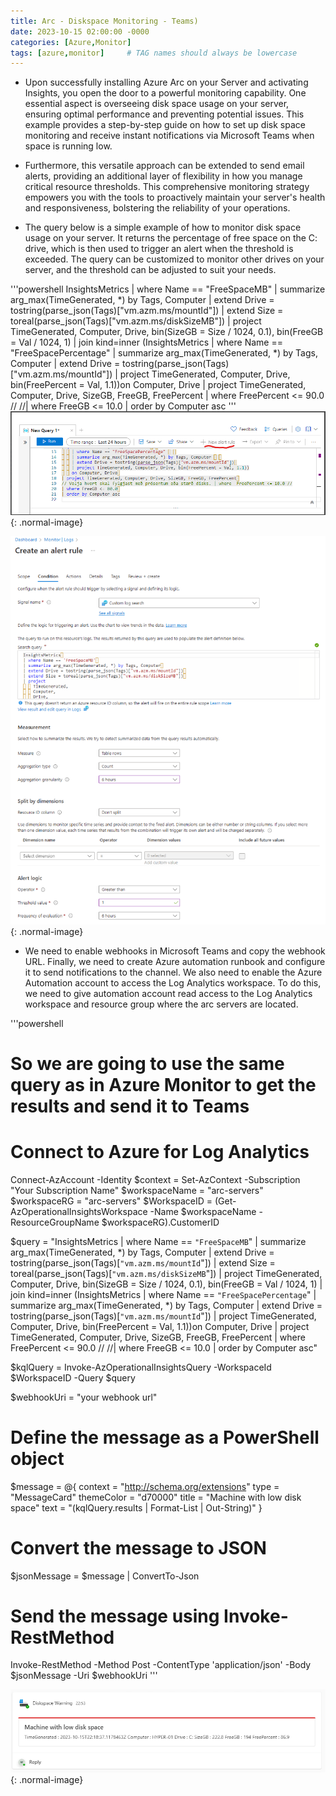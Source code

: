 ```yaml
---
title: Arc - Diskspace Monitoring - Teams)
date: 2023-10-15 02:00:00 -0000
categories: [Azure,Monitor]
tags: [azure,monitor]     # TAG names should always be lowercase
---
```


- Upon successfully installing Azure Arc on your Server and activating Insights, you open the door to a powerful monitoring capability. One essential aspect is overseeing disk space usage on your server, ensuring optimal performance and preventing potential issues. This example provides a step-by-step guide on how to set up disk space monitoring and receive instant notifications via Microsoft Teams when space is running low.

- Furthermore, this versatile approach can be extended to send email alerts, providing an additional layer of flexibility in how you manage critical resource thresholds. This comprehensive monitoring strategy empowers you with the tools to proactively maintain your server's health and responsiveness, bolstering the reliability of your operations.

- The query below is a simple example of how to monitor disk space usage on your server. It returns the percentage of free space on the C: drive, which is then used to trigger an alert when the threshold is exceeded. The query can be customized to monitor other drives on your server, and the threshold can be adjusted to suit your needs.

'''powershell
InsightsMetrics 
| where Name == "FreeSpaceMB" 
| summarize arg_max(TimeGenerated, *) by Tags, Computer 
| extend Drive = tostring(parse_json(Tags)["vm.azm.ms/mountId"]) 
| extend Size = toreal(parse_json(Tags)["vm.azm.ms/diskSizeMB"]) 
| project TimeGenerated, Computer, Drive, bin(SizeGB = Size / 1024, 0.1), bin(FreeGB = Val / 1024, 1) 
| join kind=inner (InsightsMetrics 
 | where Name == "FreeSpacePercentage" 
 | summarize arg_max(TimeGenerated, *) by Tags, Computer 
 | extend Drive = tostring(parse_json(Tags)["vm.azm.ms/mountId"]) 
 | project TimeGenerated, Computer, Drive, bin(FreePercent = Val, 1.1))on Computer, Drive 
| project TimeGenerated, Computer, Drive, SizeGB, FreeGB, FreePercent 
| where FreePercent <= 90.0 //
//| where FreeGB <= 10.0 
| order by Computer asc
'''
![Desktop View](/assets/img/blog/AzureMonitor.png){: .normal-image}

![Desktop View](/assets/img/blog/Create_an_alert_rule.png){: .normal-image}


- We need to enable webhooks in Microsoft Teams and copy the webhook URL. Finally, we need to create Azure automation runbook and configure it to send notifications to the channel.
We also need to enable the Azure Automation account to access the Log Analytics workspace. To do this, we need to give automation account read access to the Log Analytics workspace and resource group where the arc servers are located.


'''powershell
 # So we are going to use the same query as in Azure Monitor to get the results and send it to Teams

 # Connect to Azure for Log Analytics
Connect-AzAccount -Identity
$context = Set-AzContext -Subscription "Your Subscription Name"
$workspaceName = "arc-servers"
$workspaceRG = "arc-servers"
$WorkspaceID = (Get-AzOperationalInsightsWorkspace -Name $workspaceName -ResourceGroupName $workspaceRG).CustomerID

$query = "InsightsMetrics
| where Name == `"FreeSpaceMB`"
| summarize arg_max(TimeGenerated, *) by Tags, Computer 
| extend Drive = tostring(parse_json(Tags)[`"vm.azm.ms/mountId`"]) 
| extend Size = toreal(parse_json(Tags)[`"vm.azm.ms/diskSizeMB`"]) 
| project TimeGenerated, Computer, Drive, bin(SizeGB = Size / 1024, 0.1), bin(FreeGB = Val / 1024, 1) 
| join kind=inner (InsightsMetrics 
 | where Name == `"FreeSpacePercentage`" 
 | summarize arg_max(TimeGenerated, *) by Tags, Computer 
 | extend Drive = tostring(parse_json(Tags)[`"vm.azm.ms/mountId`"]) 
 | project TimeGenerated, Computer, Drive, bin(FreePercent = Val, 1.1))on Computer, Drive 
| project TimeGenerated, Computer, Drive, SizeGB, FreeGB, FreePercent 
| where FreePercent <= 90.0 //
//| where FreeGB <= 10.0 
| order by Computer asc"

$kqlQuery = Invoke-AzOperationalInsightsQuery -WorkspaceId $WorkspaceID -Query $query

$webhookUri = "your webhook url"

 # Define the message as a PowerShell object

$message = @{
    context   = "http://schema.org/extensions"
    type      = "MessageCard"
    themeColor = "d70000"
    title      = "Machine with low disk space"
    text = "$($kqlQuery.results | Format-List | Out-String)"
}

# Convert the message to JSON
$jsonMessage = $message | ConvertTo-Json

# Send the message using Invoke-RestMethod
Invoke-RestMethod -Method Post -ContentType 'application/json' -Body $jsonMessage -Uri $webhookUri
'''

![Desktop View](/assets/img/blog/diskalert_teams.png){: .normal-image}